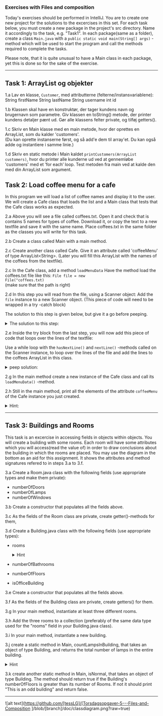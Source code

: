 ### Exercises with Files and composition

Today's exercises should be performed in IntelliJ. 
You are to create one new project for the solutions to the excercises in this set. 
For each task below, you must create a new package in the project's src directory. Name it accordingly to the task, e.g. "Task1". 
In each package(same as a folder), create a class <code>Main.java</code> with a <code>public static void main(String[] args)</code> - method which will be used to start the program and call the methods required to complete the tasks. 

Please note, that it is quite unusual to have a Main class in each package, yet this is done so for the sake of the exercise.

---
## Task 1: ArrayList og objekter

1.a Lav en klasse, <code>Customer</code>, med attributterne (felterne/instansvariablene):
String firstName
String lastName
String username
int id

1.b Klassen skal have en konstruktør, der tager kundens navn og brugernavn som parametre. Giv klassen en toString() metode, der printer kundens detaljer pænt ud. Gør alle klassens felter private, og tilføj getters().

1.c Skriv en Main klasse med en main metode, hvor der oprettes en ArrayList, som du kalder 'customers'.  
(Du kan oprette instanserne først, og så add'e dem til array'et. Du kan også adde og instantiere i samme linie.)

1.d Skriv en static metode i Main kaldet <code>printCustomers(ArrayList<Customer> customers)</code>, hvor du printer alle kunderne ud ved at gennemløbe 'customers' med et ’for each’ loop. Test metoden fra main ved at kalde den med din ArrayList som argument.


## Task 2: Load coffee menu for a cafe
In this program we will load a list of coffee names and display it to the user. We will create a Cafe class that loads the list and a Main class that tests that the Cafe class works as expected.

2.a Above you will see a file called coffees.txt. Open it and check that is contains 5 names for types of coffee. Download it, or copy the text to a new textfile and save it with the same name. Place coffees.txt in the same folder as the classes you will write for this task.

2.b Create a class called Main with a main method. 

2.c Create another class called Cafe. Give it an attribute called 'coffeeMenu' of type ArrayList\<String\>. 
(Later you will fill this ArrayList with the names of the coffees from the textfile).

2.c In the Cafe class, add a method <code>loadMenuData</code> 
Have the method load the coffees.txt file like this:
<code>File file = new File("coffees.txt) </code>  
(make sure that the path is right)

2.d In this step you will read from the file, using a Scanner object: Add the <code>file</code> instance to a new Scanner object. (This piece of code will need to be wrapped in a try -catch block)

The solution to this step is given below, but give it a go before peeping.
<details>
  <summary> The solution to this step:
  </summary>
  <code>try {

         Scanner scan = new Scanner(file); 

     }catch(FileNotFoundException e){

        System.out.println("File not found. Check path and filename");  

      }
</code>
</details>


2.e Inside the try block from the last step, you will now add this piece of code that loops over the lines of the textfile:


Use a while loop with the <code>hasNextLine()</code> and <code>nextLine()</code> -methods called on the Scanner instance, to loop over the lines of the file and add the lines to the coffees ArrayList in this class.
<details>
  <summary> peep solution:
  </summary>
<code>

  while(scan.hasNextLine()){

        coffeeMenu.add(scan.nextLine());

  }

</code>      
</details>

2.g In the main method create a new instance of the Cafe class and call its <code>loadMenuData()</code> -method.

2.h Still in the main method, print all the elements of the  attribute <code>coffeeMenu</code> of the Cafe instance you just created.
<details>
  <summary> Hint:</summary>
  you should use a for loop, and in the body of the loop use the <code>get()</code> method of ArrayList, to get hold of the item before printing it.  
</details>



---
## Task 3: Buildings and Rooms
This task is an excercise in accessing fields in objects within objects. You will create a building with some rooms. Each room will have some attributes which you will access(read the value of) in order to draw conclusions about the building in which the rooms are placed.
You may use the diagram in the bottom as an aid for this assignment. It shows the attributes and method signatures refered to in steps 3.a to 3.f.

3.a Create a Room.java class with the following fields (use appropriate types and make them private): 
- numberOfDoors
- numberOfLamps
- numberOfWindows

3.b Create a constructor that populates all the fields above.

3.c As the fields of the Room class are private, create getter()-methods for them, 

3.d Create a Building.java class with the following fields (use appropriate types):
- rooms 
   <details>
        <summary>
          Hint  
        </summary>
        This should be a datatype that can hold multiple objects of type Room.
    </details>

   
- numberOfBathrooms
- numberOfFloors
- isOfficeBuilding

3.e Create a constructor that populates all the fields above. 

3.f As the fields of the Building class are private, create getters() for them.
    
3.g In your main method, instantiate at least three different rooms. 

3.h Add the three rooms to a collection (preferably of the same data type used for the "rooms" field in your Building.java class).

3.i In your main method, instantiate a new building.

3.j create a static method in Main, countLampsInBuilding, that takes an object of type Building, and returns the total number of lamps in the entire building.
 <details>
        <summary>
           Hint
        </summary>
         You will need to have a loop in the body of the method that looks at each room in the building to add the number of laps in each room.
    </details>

3.k create another static method in Main, isNormal, that takes an object of type Building. The method should return true if the Building's numberOfFloors is greater than its number of Rooms. If not it should print "This is an odd building" and return false.

---

![alt text](https://github.com/[tessLG]/[Torsdagsopgaver-5---Files-and-Composition
]/blob/[branch]/doc/classdiagram.png?raw=true)
